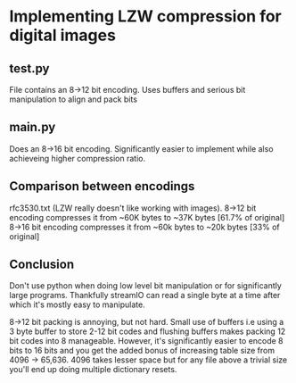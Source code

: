 # Implementing LZW compression for digital images
 

## test.py

File contains an 8->12 bit encoding. Uses buffers and serious bit manipulation to align and pack bits

## main.py

Does an 8->16 bit encoding. Significantly easier to implement while also achieveing higher compression ratio.


## Comparison between encodings 

rfc3530.txt (LZW really doesn't like working with images).
8->12 bit encoding compresses it from ~60K bytes to ~37K bytes [61.7% of original]
8->16 bit encoding compresses it from ~60k bytes to ~20k bytes [33% of original]

## Conclusion

Don't use python when doing low level bit manipulation or for significantly large programs. Thankfully streamIO can read a single byte at a time after which it's mostly easy to manipulate.

8->12 bit packing is annoying, but not hard. Small use of buffers i.e using a 3 byte buffer to store 2-12 bit codes and flushing buffers makes packing 12 bit codes into 8 manageable. However, it's significantly easier to encode 8 bits to 16 bits and you get the added bonus of increasing table size from 4096 -> 65,636. 4096 takes lesser space but for any file above a trivial size you'll end up doing multiple dictionary resets.
